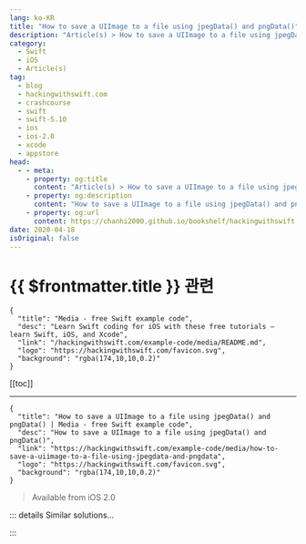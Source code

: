 ```yaml
---
lang: ko-KR
title: "How to save a UIImage to a file using jpegData() and pngData()"
description: "Article(s) > How to save a UIImage to a file using jpegData() and pngData()"
category:
  - Swift
  - iOS
  - Article(s)
tag: 
  - blog
  - hackingwithswift.com
  - crashcourse
  - swift
  - swift-5.10
  - ios
  - ios-2.0
  - xcode
  - appstore
head:
  - - meta:
    - property: og:title
      content: "Article(s) > How to save a UIImage to a file using jpegData() and pngData()"
    - property: og:description
      content: "How to save a UIImage to a file using jpegData() and pngData()"
    - property: og:url
      content: https://chanhi2000.github.io/bookshelf/hackingwithswift.com/example-code/media/how-to-save-a-uiimage-to-a-file-using-jpegdata-and-pngdata.html
date: 2020-04-18
isOriginal: false
---
```


# {{ $frontmatter.title }} 관련

```component VPCard
{
  "title": "Media - free Swift example code",
  "desc": "Learn Swift coding for iOS with these free tutorials – learn Swift, iOS, and Xcode",
  "link": "/hackingwithswift.com/example-code/media/README.md",
  "logo": "https://hackingwithswift.com/favicon.svg",
  "background": "rgba(174,10,10,0.2)"
}
```

[[toc]]

---

```component VPCard
{
  "title": "How to save a UIImage to a file using jpegData() and pngData() | Media - free Swift example code",
  "desc": "How to save a UIImage to a file using jpegData() and pngData()",
  "link": "https://hackingwithswift.com/example-code/media/how-to-save-a-uiimage-to-a-file-using-jpegdata-and-pngdata",
  "logo": "https://hackingwithswift.com/favicon.svg",
  "background": "rgba(174,10,10,0.2)"
}
```

> Available from iOS 2.0

<!-- TODO: 작성 -->

<!-- 
If you've generated an image using Core Graphics, or perhaps rendered part of your layout, you might want to save that out as either a PNG or a JPEG. Both are easy thanks to two methods: `pngData()` and `jpegData()`, both of which convert a `UIImage` into a `Data` instance you can write out.

Here's an example:

```swift
if let image = UIImage(named: "example.png") {
    if let data = image.pngData() {
        let filename = getDocumentsDirectory().appendingPathComponent("copy.png")
        try? data.write(to: filename)
    }
}
```

That call to `getDocumentsDirectory()` is a little helper function I include in most of my projects, because it makes it easy to locate the user's documents directory where you can save app files. Here it is:

```swift
func getDocumentsDirectory() -> URL {
    let paths = FileManager.default.urls(for: .documentDirectory, in: .userDomainMask)
    return paths[0]
}
```

If you want to save your image as a JPEG rather than a PNG, use this code instead:

```swift
if let image = UIImage(named: "example.jpg") {
    if let data = image.jpegData(compressionQuality: 0.8) {
        let filename = getDocumentsDirectory().appendingPathComponent("copy.png")
        try? data.write(to: filename)
    }
}
```

The parameter to `jpegData()` is a float that represents JPEG quality, where 1.0 is highest and 0.0 is lowest.

-->

::: details Similar solutions…

<!--
/quick-start/swiftui/swiftui-tips-and-tricks">SwiftUI tips and tricks 
/quick-start/swiftui/all-swiftui-property-wrappers-explained-and-compared">All SwiftUI property wrappers explained and compared 
/example-code/uikit/how-to-create-live-playgrounds-in-xcode">How to create live playgrounds in Xcode 
/example-code/games/how-to-create-a-random-terrain-tile-map-using-sktilemapnode-and-gkperlinnoisesource">How to create a random terrain tile map using SKTileMapNode and GKPerlinNoiseSource 
/example-code/strings/how-to-save-a-string-to-a-file-on-disk-with-writeto">How to save a string to a file on disk with write(to:)</a>
-->

:::

